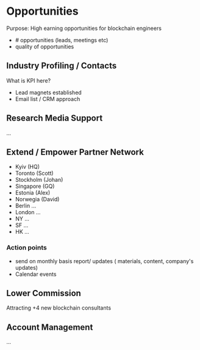 # Opportunities

Purpose: High earning opportunities for blockchain engineers

* \# opportunities \(leads, meetings etc\)
* quality of opportunities

## Industry Profiling / Contacts

What is KPI here? 

* Lead magnets established
* Email list / CRM approach

## Research Media Support

...

## Extend / Empower Partner Network

* Kyiv \(HQ\)
* Toronto \(Scott\)
* Stockholm \(Johan\)
* Singapore \(GQ\)
* Estonia \(Alex\)
* Norwegia \(David\)
* Berlin ...
* London ...
* NY ...
* SF ...
* HK ...

### Action points

* send on monthly basis report/ updates \( materials, content, company's updates\)
* Calendar events

## Lower Commission

Attracting +4 new blockchain consultants

## Account Management

...

